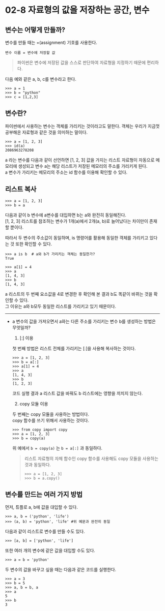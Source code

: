 # 02-8 자료형의 값을 저장하는 공간, 변수

## 변수는 어떻게 만들까?

변수를 만들 때는 =(assignment) 기호를 사용한다.  
```
변수 이름 = 변수에 저장할 값
```
> 파이썬은 변수에 저장된 값을 스스로 판단하여 자료형을 지정하기 때문에 편리하다.

다음 예와 같은 a, b, c를 변수라고 한다.

```
>>> a = 1
>>> b = "python"
>>> c = [1,2,3]
```

## 변수란?

파이썬에서 사용하는 변수는 객체를 가리키는 것이라고도 말한다.
객체는 우리가 지금껏 공부해온 자료형과 같은 것을 의미하는 말이다.

```
>>> a = [1, 2, 3]
>>> id(a)
2086963278208
```
a 라는 변수를 다음과 같이 선언하면 [1, 2, 3] 값을 가지는 리스트 자료형이 자동으로 메모리에 생성되고
변수 a는 해당 리스트가 저장된 메모리의 주소를 가리키게 된다.  
a 변수가 가리키는 메모리의 주소는 id 함수를 이용해 확인할 수 있다.

## 리스트 복사

```
>>> a = [1, 2, 3]
>>> b = a
```
다음과 같이 b 변수에 a변수를 대입하면 b는 a와 완전히 동일해진다.  
[1, 2, 3] 리스트를 참조하는 변수가 1개(a)에서 2개(a, b)로 늘어났다는 차이만이 존재할 뿐이다.

따라서 두 변수의 주소값이 동일하며, is 명령어를 활용해 동일한 객체를 가리키고 있다는 것 또한 확인할 수 있다.
```
>>> a is b  # a와 b가 가리키는 객체는 동일한가?
True
```

```
>>> a[1] = 4
>>> a
[1, 4, 3]
>>> b
[1, 4, 3]
```
a 리스트의 두 번째 요소값을 4로 변경한 후 확인해 본 결과 b도 똑같이 바뀌는 것을 확인할 수 있다.  
그 이유는 a와 b모두 동일한 리스트를 가리키고 있기 때문이다.

---

* a 변수의 값을 가져오면서 a와는 다른 주소를 가리키는 변수 b를 생성하는 방법은 무엇일까?
    1. [:] 이용  
    
    첫 번째 방법은 리스트 전체를 가리키는 [:]을 사용해 복사하는 것이다.
    ```
    >>> a = [1, 2, 3]
    >>> b = a[:]
    >>> a[1] = 4
    >>> a 
    [1, 4, 3]
    >>> b
    [1, 2, 3]
    ```
    코드 실행 결과 a 리스트 값을 바꿔도 b 리스트에는 영향을 끼치지 않는다.
  
    2. copy 모듈 이용  
    
    두 번째는 copy 모듈을 사용하는 방법이다.  
    copy 함수를 쓰기 위해서 사용하는 것이다.
    ```
    >>> from copy import copy 
    >>> a = [1, 2, 3]
    >>> b = copy(a)
    ```
    위 예에서 ``` b = copy(a) ``` 는  ``` b = a[:] ``` 과 동일하다.
    
    > 리스트 자료형의 자체 함수인 copy 함수를 사용해도 copy 모듈을 사용하는 것과 동일하다.
    > ```
    > >>> a = [1, 2, 3]
    > >>> b = a.copy()
    > ```
 
## 변수를 만드는 여러 가지 방법

먼저, 튜플로 a, b에 값을 대입할 수 있다.
```
>>> a, b = ('python', 'life') 
>>> (a, b) = 'python', 'life' #위 예문과 완전히 동일
```

다음과 같이 리스트로 변수를 만들 수도 있다.
```
>>> [a, b] = ['python', 'life']
```

또한 여러 개의 변수에 같은 값을 대입할 수도 있다.
```
>>> a = b = 'python'
```

두 변수의 값을 바꾸고 싶을 때는 다음과 같은 코드를 실행한다.
```
>>> a = 3
>>> b = 5
>>> a, b = b, a
>>> a
5
>>> b
3
```





